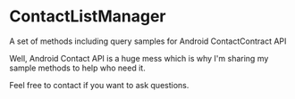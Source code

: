 # ContactListManager
A set of methods including query samples for Android ContactContract API

Well, Android Contact API is a huge mess which is why I'm sharing my sample methods to help who need it.

Feel free to contact if you want to ask questions.
